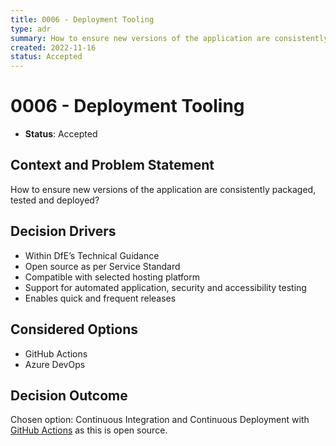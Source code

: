 ```yaml
---
title: 0006 - Deployment Tooling
type: adr
summary: How to ensure new versions of the application are consistently packaged, tested and deployed?
created: 2022-11-16
status: Accepted
---
```


# 0006 - Deployment Tooling

* **Status**: Accepted

## Context and Problem Statement

How to ensure new versions of the application are consistently packaged, tested and deployed?

## Decision Drivers

* Within DfE’s Technical Guidance
* Open source as per Service Standard
* Compatible with selected hosting platform
* Support for automated application, security and accessibility testing
* Enables quick and frequent releases

## Considered Options

* GitHub Actions
* Azure DevOps

## Decision Outcome

Chosen option: Continuous Integration and Continuous Deployment with [GitHub Actions](https://github.com/features/actions) as this is open source.